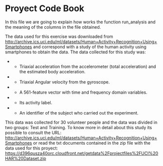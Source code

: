 Proyect Code Book
=================

In this file we are going to explain how works the function run_analysis and the meaning of the columns in the file obtained.

The data used for this exercise was downloaded from http://archive.ics.uci.edu/ml/datasets/Human+Activity+Recognition+Using+Smartphones 
and correspond with a study of the human activity using smartphones to obtain the data.
The data collected for this study was:
* - Triaxial acceleration from the accelerometer (total acceleration) and the estimated body acceleration.
* - Triaxial Angular velocity from the gyroscope. 
* - A 561-feature vector with time and frequency domain variables. 
* - Its activity label. 
* - An identifier of the subject who carried out the experiment.

This data was collected for 30 volunteer people and the data was divided in two groups: Test and Training.
To know more in detail about this study its possible to consult the URL: http://archive.ics.uci.edu/ml/datasets/Human+Activity+Recognition+Using+Smartphones
or read the txt documents contained in the zip file with the data used for this proyect: https://d396qusza40orc.cloudfront.net/getdata%2Fprojectfiles%2FUCI%20HAR%20Dataset.zip 
